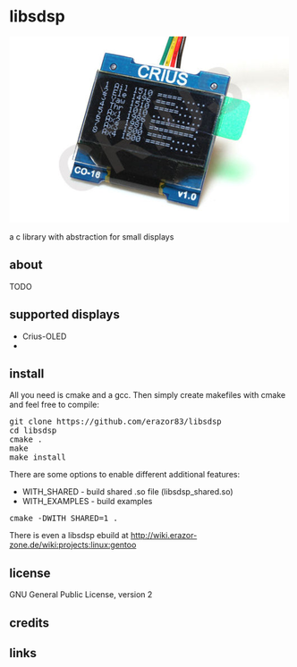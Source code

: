 libsdsp
============
![Display/Crius](doc/img/crius.jpg "Display/Crius")

a c library with abstraction for small displays

about
-------------------------
TODO

supported displays
-------------------------
  * Crius-OLED
  * 

install
-------------------------
All you need is cmake and a gcc. Then simply create makefiles with cmake and feel free to compile:


<pre>
git clone https://github.com/erazor83/libsdsp
cd libsdsp
cmake .
make
make install
</pre>

There are some options to enable different additional features:
  * WITH_SHARED - build shared .so file (libsdsp_shared.so)
  * WITH_EXAMPLES - build examples

<pre>
cmake -DWITH_SHARED=1 .
</pre>

There is even a libsdsp ebuild at http://wiki.erazor-zone.de/wiki:projects:linux:gentoo

license
-------------------------
GNU General Public License, version 2


credits
-------------------------
  
links
-------------------------
  
